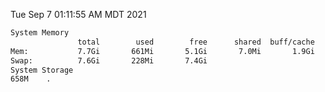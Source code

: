 Tue Sep  7 01:11:55 AM MDT 2021
```bash
System Memory
               total        used        free      shared  buff/cache   available
Mem:           7.7Gi       661Mi       5.1Gi       7.0Mi       1.9Gi       6.7Gi
Swap:          7.6Gi       228Mi       7.4Gi
System Storage
658M	.
```
